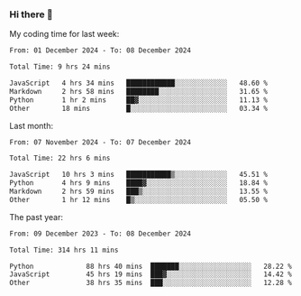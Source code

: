 ### Hi there 👋

My coding time for last week:

<!--START_SECTION:week-->

```txt
From: 01 December 2024 - To: 08 December 2024

Total Time: 9 hrs 24 mins

JavaScript   4 hrs 34 mins   ████████████░░░░░░░░░░░░░   48.60 %
Markdown     2 hrs 58 mins   ████████░░░░░░░░░░░░░░░░░   31.65 %
Python       1 hr 2 mins     ██▓░░░░░░░░░░░░░░░░░░░░░░   11.13 %
Other        18 mins         █░░░░░░░░░░░░░░░░░░░░░░░░   03.34 %
```

<!--END_SECTION:week-->

Last month:

<!--START_SECTION:month-->

```txt
From: 07 November 2024 - To: 07 December 2024

Total Time: 22 hrs 6 mins

JavaScript   10 hrs 3 mins   ███████████▒░░░░░░░░░░░░░   45.51 %
Python       4 hrs 9 mins    ████▓░░░░░░░░░░░░░░░░░░░░   18.84 %
Markdown     2 hrs 59 mins   ███▒░░░░░░░░░░░░░░░░░░░░░   13.55 %
Other        1 hr 12 mins    █▒░░░░░░░░░░░░░░░░░░░░░░░   05.50 %
```

<!--END_SECTION:month-->

The past year:

<!--START_SECTION:year-->

```txt
From: 09 December 2023 - To: 08 December 2024

Total Time: 314 hrs 11 mins

Python             88 hrs 40 mins  ███████░░░░░░░░░░░░░░░░░░   28.22 %
JavaScript         45 hrs 19 mins  ███▓░░░░░░░░░░░░░░░░░░░░░   14.42 %
Other              38 hrs 35 mins  ███░░░░░░░░░░░░░░░░░░░░░░   12.28 %
```

<!--END_SECTION:year-->
